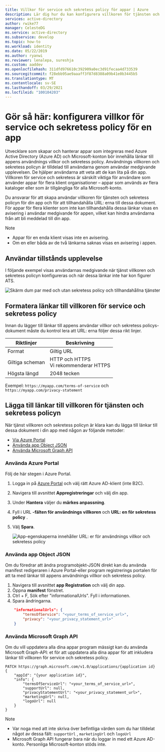 ```yaml
---
title: Villkor för service och sekretess policy för appar | Azure
description: Lär dig hur du kan konfigurera villkoren för tjänsten och sekretess policyn för registrerade appar för att använda Azure AD.
services: active-directory
author: rwike77
manager: CelesteDG
ms.service: active-directory
ms.subservice: develop
ms.topic: how-to
ms.workload: identity
ms.date: 05/22/2019
ms.author: ryanwi
ms.reviewer: lenalepa, sureshja
ms.custom: aaddev
ms.openlocfilehash: 311dfd976610c392909a0ec3d91fecaa4d733539
ms.sourcegitcommit: f28ebb95ae9aaaff3f87d8388a09b41e0b3445b5
ms.translationtype: MT
ms.contentlocale: sv-SE
ms.lasthandoff: 03/29/2021
ms.locfileid: "100104203"
---
```

# <a name="how-to-configure-terms-of-service-and-privacy-statement-for-an-app"></a>Gör så här: konfigurera villkor för service och sekretess policy för en app

Utvecklare som skapar och hanterar appar som integreras med Azure Active Directory (Azure AD) och Microsoft-konton bör innehålla länkar till appens användnings villkor och sekretess policy. Användnings villkoren och sekretess policyn är tilldelad till användarna genom användar medgivande upplevelsen. De hjälper användarna att veta att de kan lita på din app. Villkoren för service och sekretess är särskilt viktiga för användare som använder appar för flera klient organisationer – appar som används av flera kataloger eller som är tillgängliga för alla Microsoft-konto.

Du ansvarar för att skapa användar villkoren för tjänsten och sekretess policyn för din app och för att tillhandahålla URL: erna till dessa dokument. För appar för flera klienter som inte kan tillhandahålla dessa länkar visas en avisering i användar medgivande för appen, vilket kan hindra användarna från att bli meddelad till din app.

> [!NOTE]
> * Appar för en enda klient visas inte en avisering.
> * Om en eller båda av de två länkarna saknas visas en avisering i appen.

## <a name="user-consent-experience"></a>Användar tillstånds upplevelse

I följande exempel visas användarnas medgivande när tjänst villkoren och sekretess policyn konfigureras och när dessa länkar inte har kon figurer ATS.

![Skärm dum par med och utan sekretess policy och tillhandahållna tjänster](./media/howto-add-terms-of-service-privacy-statement/user-consent-exp-privacy-statement-terms-service.png)

## <a name="formatting-links-to-the-terms-of-service-and-privacy-statement-documents"></a>Formatera länkar till villkoren för service och sekretess policy

Innan du lägger till länkar till appens användar villkor och sekretess policys-dokument måste du kontrol lera att URL: erna följer dessa rikt linjer.

| Riktlinjer     | Beskrivning                           |
|---------------|---------------------------------------|
| Format        | Giltig URL                             |
| Giltiga scheman | HTTP och HTTPS<br/>Vi rekommenderar HTTPS |
| Högsta längd    | 2048 tecken                       |

Exempel: `https://myapp.com/terms-of-service` och `https://myapp.com/privacy-statement`

## <a name="adding-links-to-the-terms-of-service-and-privacy-statement"></a>Lägga till länkar till villkoren för tjänsten och sekretess policyn

När tjänst villkoren och sekretess policyn är klara kan du lägga till länkar till dessa dokument i din app med någon av följande metoder:

* [Via Azure Portal](#azure-portal)
* [Använda app Object JSON](#app-object-json)
* [Använda Microsoft Graph API](#msgraph-rest-api)

### <a name="using-the-azure-portal"></a><a name="azure-portal"></a>Använda Azure Portal
Följ de här stegen i Azure Portal.

1. Logga in på <a href="https://portal.azure.com/" target="_blank">Azure Portal</a> och välj rätt Azure AD-klient (inte B2C).
2. Navigera till avsnittet **Appregistreringar** och välj din app.
3. Under **Hantera** väljer du **märkes anpassning**.
4. Fyll i URL **-fälten för användnings villkoren** och **URL: en för sekretess policy** .
5. Välj **Spara**.

    ![App-egenskaperna innehåller URL: er för användnings villkor och sekretess policy](./media/howto-add-terms-of-service-privacy-statement/azure-portal-terms-service-privacy-statement-urls.png)

### <a name="using-the-app-object-json"></a><a name="app-object-json"></a>Använda app Object JSON

Om du föredrar att ändra programobjekt-JSON direkt kan du använda manifest redigeraren i Azure Portal-eller program registrerings portalen för att ta med länkar till appens användnings villkor och sekretess policy.

1. Navigera till avsnittet **app Registration** och välj din app.
2. Öppna **manifest** fönstret.
3. Ctrl + F, Sök efter "informationalUrls". Fyll i informationen.
4. Spara ändringarna.

```json
    "informationalUrls": { 
        "termsOfService": "<your_terms_of_service_url>", 
        "privacy": "<your_privacy_statement_url>" 
    }
```

### <a name="using-the-microsoft-graph-api"></a><a name="msgraph-rest-api"></a>Använda Microsoft Graph API

Om du vill uppdatera alla dina appar program mässigt kan du använda Microsoft Graph-API: et för att uppdatera alla dina appar för att inkludera länkar till villkoren för service och sekretess policy.

```
PATCH https://graph.microsoft.com/v1.0/applications/{application id}
{ 
    "appId": "{your application id}", 
    "info": { 
        "termsOfServiceUrl": "<your_terms_of_service_url>", 
        "supportUrl": null, 
        "privacyStatementUrl": "<your_privacy_statement_url>", 
        "marketingUrl": null, 
        "logoUrl": null 
    }
}
```

> [!NOTE]
> * Var noga med att inte skriva över befintliga värden som du har tilldelat något av dessa fält: `supportUrl` , `marketingUrl` och `logoUrl`
> * Microsoft Graph API fungerar bara när du loggar in med ett Azure AD-konto. Personliga Microsoft-konton stöds inte.

